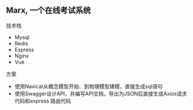 ## Marx, 一个在线考试系统

技术栈
- Mysql
- Redis
- Express
- Nginx
- Vue

方案
- 使用Navicat从概念模型开始、到物理模型建模，直接生成sql语句
- 使用Swagger设计API，并编写API文档，导出为JSON后直接生成Axios请求代码和express 路由代码